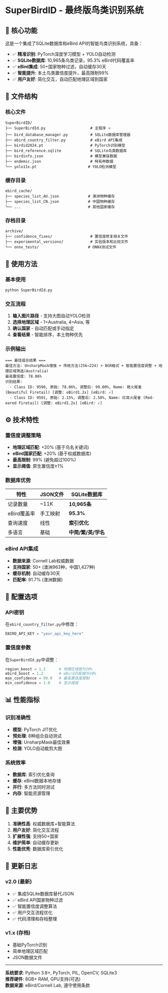 # SuperBirdID - 最终版鸟类识别系统

## 🎯 **核心功能**

这是一个集成了SQLite数据库和eBird API的智能鸟类识别系统，具备：

- ✅ **精准识别**: PyTorch深度学习模型 + YOLO自动检测
- ✅ **SQLite数据库**: 10,965条鸟类记录，95.3% eBird代码覆盖率  
- ✅ **eBird集成**: 50+国家物种过滤，自动缓存30天
- ✅ **智能提升**: 本土鸟类置信度提升，最高限制99%
- ✅ **用户友好**: 简化交互，自动匹配地理区域到国家

## 📁 **文件结构**

### 核心文件
```
SuperBirdID/
├── SuperBirdId.py                    # 主程序 ⭐
├── bird_database_manager.py          # SQLite数据库管理器
├── ebird_country_filter.py           # eBird API集成
├── birdid2024.pt                     # PyTorch识别模型
├── bird_reference.sqlite             # SQLite鸟类数据库
├── birdinfo.json                     # 模型兼容数据
├── endemic.json                      # 特有种数据
└── yolo11x.pt                       # YOLO检测模型
```

### 缓存目录
```
ebird_cache/
├── species_list_AU.json             # 澳洲物种缓存
├── species_list_CN.json             # 中国物种缓存
└── ...                              # 其他国家缓存
```

### 存档目录
```
archive/
├── confidence_fixes/                 # 置信度修复相关文件
├── experimental_versions/            # 实验版本和比较文件
└── onnx_tests/                      # ONNX测试文件
```

## 🚀 **使用方法**

### 基本使用
```bash
python SuperBirdId.py
```

### 交互流程
1. **输入图片路径** - 支持大图自动YOLO检测
2. **选择地理区域** - 1=Australia, 4=Asia, 等
3. **确认国家** - 自动匹配或手动指定
4. **查看结果** - 智能排序，本土物种优先

### 示例输出
```
=== 最佳组合结果 ===
最佳方法: UnsharpMask增强 + 传统方法(256→224) + BGR格式 + 智能置信度调整 + 地理区域筛选(Australia)
最高置信度: 78.06%
识别结果:
  - Class ID: 9590, 原始: 78.06%, 调整后: 99.00%, Name: 艳火尾雀 (Beautiful Firetail) [调整: eBird1.2x] [eBird: ✓]
  - Class ID: 9591, 原始: 2.15%, 调整后: 2.58%, Name: 红耳火尾雀 (Red-eared Firetail) [调整: eBird1.2x] [eBird: ✓]
```

## ⚙️ **技术特性**

### 置信度调整策略
- **地理区域匹配**: +20% (基于鸟名关键词)
- **eBird国家匹配**: +20% (基于权威数据库)
- **最高限制**: 99% (避免超过100%)
- **显示阈值**: 原生置信度≥1%

### 数据库优势
| 特性 | JSON文件 | SQLite数据库 |
|------|---------|--------------|
| 记录数量 | ~11K | **10,965条** |
| eBird覆盖率 | 手工映射 | **95.3%** |
| 查询速度 | 线性 | **索引优化** |
| 多语言 | 基础 | **中简/繁/英/学名** |

### eBird API集成
- **数据来源**: Cornell Lab权威数据
- **支持国家**: 50+ (澳洲963种，中国1,427种)
- **缓存机制**: 自动缓存30天
- **匹配率**: 91.7% (澳洲数据)

## 🔧 **配置选项**

### API密钥
在`ebird_country_filter.py`中修改：
```python
EBIRD_API_KEY = "your_api_key_here"
```

### 置信度参数
在`SuperBirdId.py`中调整：
```python
region_boost = 1.2      # 地理区域提升20%
ebird_boost = 1.2       # eBird匹配提升20%
max_confidence = 99.0   # 最高置信度限制
min_confidence = 1.0    # 显示阈值
```

## 📊 **性能指标**

### 识别准确性
- **模型**: PyTorch JIT优化
- **预处理**: 8种组合自动测试
- **增强**: UnsharpMask最佳效果
- **检测**: YOLO自动裁剪大图

### 系统效率  
- **数据库**: 索引优化查询
- **缓存**: eBird数据本地存储
- **并行**: 多方法同时测试
- **内存**: 智能资源管理

## 🎉 **主要优势**

1. **准确性高**: 权威数据库+智能算法
2. **用户友好**: 简化交互流程
3. **扩展性强**: 支持50+国家
4. **维护简单**: 自动缓存更新
5. **性能优秀**: 数据库索引优化

## 📝 **更新日志**

### v2.0 (最新)
- ✅ 集成SQLite数据库替代JSON
- ✅ eBird API国家物种过滤
- ✅ 智能置信度调整算法
- ✅ 用户交互流程优化
- ✅ 代码清理和存档整理

### v1.x (存档)
- 基础PyTorch识别
- 简单地理区域匹配
- JSON数据文件

---

**系统要求**: Python 3.8+, PyTorch, PIL, OpenCV, SQLite3  
**推荐硬件**: 8GB+ RAM, GPU支持(可选)  
**数据来源**: eBird/Cornell Lab, 遵守使用条款